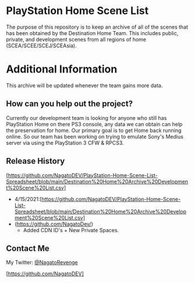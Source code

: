 # PlayStation Home Scene List

The purpose of this repository is to keep an archive of all of the scenes that has been obtained by the Destination Home Team. This includes public, private, and development scenes from all regions of home (SCEA/SCEE/SCEJ/SCEAsia).

# Additional Information

This archive will be updated whenever the team gains more data.

## How can you help out the project?

Currently our development team is looking for anyone who still has PlayStation Home on there PS3 console, any data we can obtain can help the preservation for home. Our primary goal is to get Home back running online. So our team has been working on trying to emulate Sony's Medius server via using the PlayStation 3 CFW & RPCS3.





## Release History
[https://github.com/NagatoDEV/PlayStation-Home-Scene-List-Spreadsheet/blob/main/Destination%20Home%20Archive%20Development%20Scene%20List.csv]
* 4/15/2021:[https://github.com/NagatoDEV/PlayStation-Home-Scene-List-Spreadsheet/blob/main/Destination%20Home%20Archive%20Development%20Scene%20List.csv]  
* (https://github.com/NagatoDev/)
    * Added CDN ID's + New Private Spaces.

## Contact Me

My Twitter: [@NagatoRevenge](https://twitter.com/NagatoRevenge)


[https://github.com/NagatoDEV]


